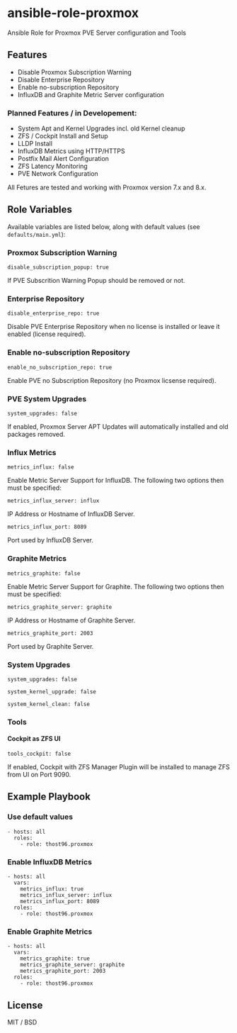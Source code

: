 # ansible-role-proxmox
Ansible Role for Proxmox PVE Server configuration and Tools

## Features
* Disable Proxmox Subscription Warning
* Disable Enterprise Repository
* Enable no-subscription Repository
* InfluxDB and Graphite Metric Server configuration

### Planned Features / in Developement:
* System Apt and Kernel Upgrades incl. old Kernel cleanup
* ZFS / Cockpit Install and Setup
* LLDP Install
* InfluxDB Metrics using HTTP/HTTPS
* Postfix Mail Alert Configuration
* ZFS Latency Monitoring
* PVE Network Configuration

All Fetures are tested and working with Proxmox version 7.x and 8.x.

## Role Variables

Available variables are listed below, along with default values (see `defaults/main.yml`):

### Proxmox Subscription Warning

    disable_subscription_popup: true

If PVE Subscrition Warning Popup should be removed or not.

### Enterprise Repository

    disable_enterprise_repo: true

Disable PVE Enterprise Repository when no license is installed or leave it enabled (license required). 

### Enable no-subscription Repository

    enable_no_subscription_repo: true

Enable PVE no Subscription Repository (no Proxmox licsense required). 

### PVE System Upgrades

    system_upgrades: false

If enabled, Proxmox Server APT Updates will automatically installed and old packages removed. 

### Influx Metrics

    metrics_influx: false

Enable Metric Server Support for InfluxDB. The following two options then must be specified:

    metrics_influx_server: influx

IP Address or Hostname of InfluxDB Server. 

    metrics_influx_port: 8089

Port used by InfluxDB Server.

### Graphite Metrics

    metrics_graphite: false

Enable Metric Server Support for Graphite. The following two options then must be specified:

    metrics_graphite_server: graphite

IP Address or Hostname of Graphite Server. 

    metrics_graphite_port: 2003

Port used by Graphite Server.

### System Upgrades

    system_upgrades: false

    system_kernel_upgrade: false

    system_kernel_clean: false


### Tools 

#### Cockpit as ZFS UI

    tools_cockpit: false

If enabled, Cockpit with ZFS Manager Plugin will be installed to manage ZFS from UI on Port 9090. 

## Example Playbook

### Use default values

    - hosts: all
      roles:
        - role: thost96.proxmox

### Enable InfluxDB Metrics

    - hosts: all
      vars:
        metrics_influx: true
        metrics_influx_server: influx
        metrics_influx_port: 8089
      roles:
        - role: thost96.proxmox

### Enable Graphite Metrics

    - hosts: all
      vars:
        metrics_graphite: true
        metrics_graphite_server: graphite
        metrics_graphite_port: 2003
      roles:
        - role: thost96.proxmox

## License

MIT / BSD
